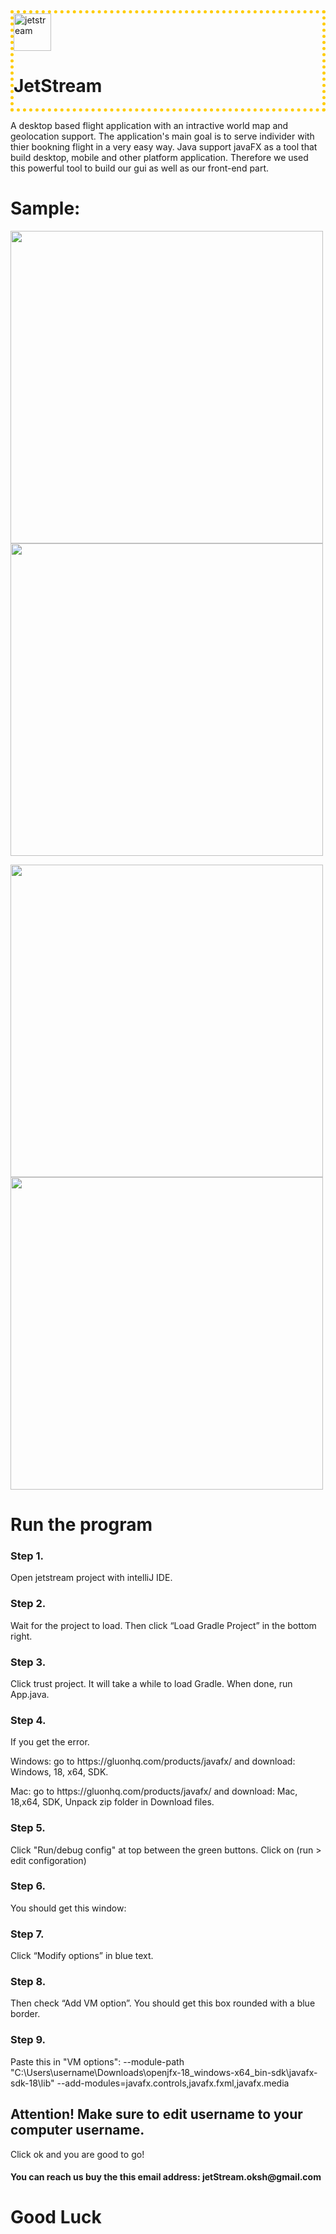 
<div style="border:5px dotted #ffcc00" class="div">
  <img width="60" alt="jetstream" src="https://user-images.githubusercontent.com/51061202/164430813-f42db212-9183-4bf6-a06a-1b90698e82ee.png">
  <h1> JetStream </h1>
  
</div>
  
A desktop based flight application with an intractive world map and geolocation support.
The application's main goal is to serve individer with thier bookning flight in a very easy way.
Java support javaFX as a tool that build desktop, mobile and other platform application. Therefore we used this powerful tool to build our gui as well as our front-end part.

<h1>Sample:</h1>
<p>
  <img src="https://user-images.githubusercontent.com/51061202/163873292-e752a277-4093-411d-b67d-904745a25ea3.PNG" width="500" />
  <img src="https://user-images.githubusercontent.com/51061202/163873973-a677c95d-e854-4011-a827-22f40aaea058.PNG" width="500" /> 
</p>
<p>
  <img src="https://user-images.githubusercontent.com/51061202/163874076-3d68a435-5dea-4c8d-a084-944614e96df3.PNG" width="500" />
  <img src="https://user-images.githubusercontent.com/51061202/163874083-477fe76f-ebe7-487e-be63-14af7169bf63.PNG" width="500" /> 
</p>


<h1>Run the program</h1>

<h3>Step 1. </h3>
<span>Open jetstream project with intelliJ IDE.</span>


<h3>Step 2. </h3>
<span>Wait for the project to load. Then click “Load Gradle Project” in the bottom right.</span>


<h3>Step 3. </h3>
<span>Click trust project. It will take a while to load Gradle. When done, run App.java.</span>


<h3>Step 4. </h3>
<span>If you get the error. </span>
<p>Windows: go to https://gluonhq.com/products/javafx/ and download: Windows, 18, x64, SDK.</p>
<p>Mac: go to https://gluonhq.com/products/javafx/ and download: Mac, 18,x64, SDK, Unpack zip folder in Download files. </p>


<h3>Step 5. </h3>
<span>Click "Run/debug config" at top between the green buttons. Click on (run > edit configoration)</span>


<h3>Step 6. </h3>
<span>You should get this window:</span>


<h3>Step 7. </h3>
<span>Click “Modify options” in blue text.</span>


<h3>Step 8. </h3>
<span>Then check “Add VM option”. You should get this box rounded with a blue border. </span>
  

<h3>Step 9. </h3>
<span>Paste this in "VM options":
--module-path "C:\Users\username\Downloads\openjfx-18_windows-x64_bin-sdk\javafx-sdk-18\lib" --add-modules=javafx.controls,javafx.fxml,javafx.media
 </span>
 
 <h2>Attention! Make sure to edit username to your computer username. </h2>
 
 <p>Click ok and you are good to go!</p>

 
 <h4>You can reach us buy the this email address: jetStream.oksh@gmail.com</h4>
 
  
 <h1>Good Luck</h1>
